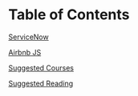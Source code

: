 # Table of Contents

[ServiceNow](https://git.materna-sk.sk/materna/code-guide/wiki/ServiceNow-)

[Airbnb JS](https://git.materna-sk.sk/materna/code-guide/wiki/Airbnb)

[Suggested Courses](https://git.materna-sk.sk/materna/code-guide/wiki/Suggested-courses)

[Suggested Reading](https://git.materna-sk.sk/materna/code-guide/wiki/Suggested-reading-)
